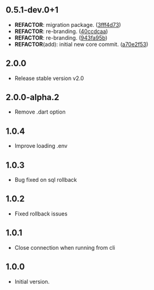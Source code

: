 ## 0.5.1-dev.0+1

 - **REFACTOR**: migration package. ([3fff4d73](https://github.com/protevus/platform/commit/3fff4d7313c484d3bc51e80da7c921ab9d6f4590))
 - **REFACTOR**: re-branding. ([40ccdcaa](https://github.com/protevus/platform/commit/40ccdcaa071134ddeb8e6de17bcfe3ea36177d4a))
 - **REFACTOR**: re-branding. ([943fa95b](https://github.com/protevus/platform/commit/943fa95b8b4e265044f8d77eff1d421e4c0d1c57))
 - **REFACTOR**(add): initial new core commit. ([a70e2f53](https://github.com/protevus/platform/commit/a70e2f53945d5eda87c08ee5514acaa26e52ce87))

## 2.0.0

- Release stable version v2.0

## 2.0.0-alpha.2

- Remove .dart option

## 1.0.4

- Improve loading .env

## 1.0.3

- Bug fixed on sql rollback

## 1.0.2

- Fixed rollback issues

## 1.0.1

- Close connection when running from cli

## 1.0.0

- Initial version.
